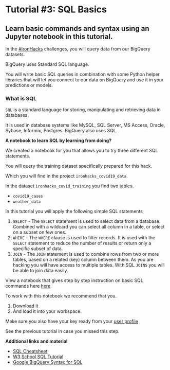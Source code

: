 # Tutorial #3: SQL Basics

## Learn basic commands and syntax using an Jupyter notebook in this tutorial.

In the [#IronHacks](https://twitter.com/search?q=%23IronHacks&src=typed_query) challenges, you will query data from our BigQuery datasets.

BigQuery uses Standard SQL language.

You will write basic SQL queries in combination with some Python helper libraries that will let you connect to our data on BigQuery and use it in your predictions or models.

### What is SQL

`SQL` is a standard language for storing, manipulating and retrieving data in databases.

It is used in database systems like MySQL, SQL Server, MS Access, Oracle, Sybase, Informix, Postgres. BigQuery also uses SQL.

**A notebook to learn SQL by learning from doing?**

We created a notebook for you that allows you to try three different SQL statements.

You will query the training dataset specifically prepared for this hack.

Which you will find in the project `ironhacks_covid19_data`.

In the dataset `ironhacks_covid_training` you find two tables.

- `covid19_cases`
- `weather_data`

In this tutorial you will apply the following simple SQL statements

1. `SELECT` - The `SELECT` statement is used to select data from a database. Combined with a wildcard you can select all column in a table, or select on a subset on few ones.
2. `WHERE` -  The `WHERE` clause is used to filter records. It is used with the `SELECT` statement to reduce the number of results or return only a specific subset of data.
3. `JOIN` -  The `JOIN` statement is used to combine rows from two or more tables, based on a related (key) column between them. As you are hacking you will have access to multiple tables. With SQL `JOINS` you will be able to join data easily.

View a notebook that gives step by step instruction on basic SQL commands here [here](https://ironhacks.com/notebook-viewer?path=https://raw.githubusercontent.com/ironhacks/Tutorials-COVID-19/master/tutorials-Spring-2021/python/tutorial-3-sql.ipynb). 

To work with this notebook we recommend that you.

1. Download it
2. And load it into your workspace.

Make sure you also have your key ready from your [user profile](https://ironhacks.com/profile)

See the previous tutorial in case you missed this step.

**Additional links and material**

- [SQL Cheatsheet](https://www.sqltutorial.org/sql-cheat-sheet/)
- [W3 School SQL Tutorial](https://www.w3schools.com/sql/default.asp)
- [Google BigQuery Syntax for SQL](https://cloud.google.com/bigquery/docs/reference/standard-sql/query-syntax)
